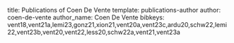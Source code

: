 title: Publications of Coen De Vente
template: publications-author
author: coen-de-vente
author_name: Coen De Vente
bibkeys: vent18,vent21a,lemi23,gonz21,xion21,vent20a,vent23c,ardu20,schw22,lemi22,vent23b,vent20,vent22,less20,schw22a,vent21,vent23a